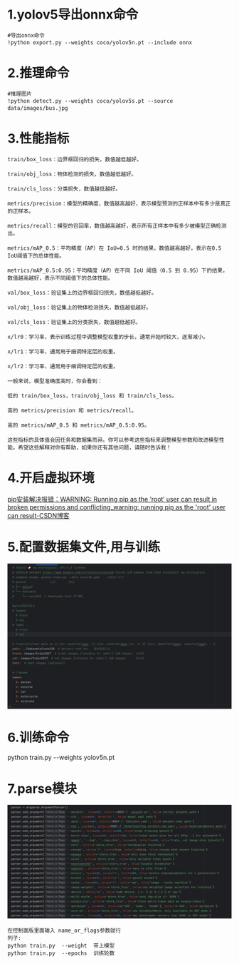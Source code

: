 # 1.yolov5导出onnx命令

```
#导出onnx命令
!python export.py --weights coco/yolov5n.pt --include onnx
```

# 2.推理命令

```
#推理图片
!python detect.py --weights coco/yolov5s.pt --source data/images/bus.jpg
```

# 3.性能指标

```
train/box_loss：边界框回归的损失，数值越低越好。

train/obj_loss：物体检测的损失，数值越低越好。

train/cls_loss：分类损失，数值越低越好。

metrics/precision：模型的精确度，数值越高越好，表示模型预测的正样本中有多少是真正的正样本。

metrics/recall：模型的召回率，数值越高越好，表示所有正样本中有多少被模型正确检测出。

metrics/mAP_0.5：平均精度（AP）在 IoU=0.5 时的结果，数值越高越好，表示在0.5 IoU阈值下的总体性能。

metrics/mAP_0.5:0.95：平均精度（AP）在不同 IoU 阈值（0.5 到 0.95）下的结果，数值越高越好，表示不同阈值下的总体性能。

val/box_loss：验证集上的边界框回归损失，数值越低越好。

val/obj_loss：验证集上的物体检测损失，数值越低越好。

val/cls_loss：验证集上的分类损失，数值越低越好。

x/lr0：学习率，表示训练过程中调整模型权重的步长，通常开始时较大，逐渐减小。

x/lr1：学习率，通常用于细调特定层的权重。

x/lr2：学习率，通常用于细调特定层的权重。

一般来说，模型准确度高时，你会看到：

低的 train/box_loss，train/obj_loss 和 train/cls_loss。

高的 metrics/precision 和 metrics/recall。

高的 metrics/mAP_0.5 和 metrics/mAP_0.5:0.95。

这些指标的具体值会因任务和数据集而异。你可以参考这些指标来调整模型参数和改进模型性能。希望这些解释对你有帮助，如果你还有其他问题，请随时告诉我！
```

# 4.开启虚拟环境

[pip安装解决报错：WARNING: Running pip as the ‘root‘ user can result in broken permissions and conflicting_warning: running pip as the 'root' user can result-CSDN博客](https://blog.csdn.net/m0_58782029/article/details/129049587)

# 5.配置数据集文件,用与训练

![1](img\2.png)

# 6.训练命令

python train.py --weights yolov5n.pt

# 7.parse模块

 

![1](img\3.png)

```
在控制面版里面输入 name_or_flags参数就行
列子:
python train.py  --weight  带上模型
python train.py  --epochs  训练轮数
```

